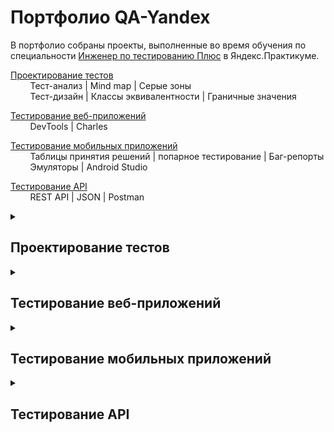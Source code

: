 # <a name="up" />Портфолио QA-Yandex

В портфолио собраны проекты, выполненные во время обучения по специальности [Инженер по тестированию Плюс](https://practicum.yandex.ru/qa-engineer-plus/) в Яндекс.Практикуме.

[Проектирование тестов](#test-design)<br>
&nbsp;&nbsp;&nbsp;&nbsp;&nbsp;&nbsp;&nbsp;&nbsp;Тест-анализ | Mind map | Серые зоны<br>
&nbsp;&nbsp;&nbsp;&nbsp;&nbsp;&nbsp;&nbsp;&nbsp;Тест-дизайн | Классы эквивалентности | Граничные значения<br>
<!--&nbsp;&nbsp;&nbsp;&nbsp;&nbsp;&nbsp;&nbsp;&nbsp;Тестовая документация | Чек-листы | Тест-кейсы-->

[Тестирование веб-приложений](#web-testing)<br>
&nbsp;&nbsp;&nbsp;&nbsp;&nbsp;&nbsp;&nbsp;&nbsp;DevTools | Charles<br>

[Тестирование мобильных приложений](#mobile-testing)<br>
&nbsp;&nbsp;&nbsp;&nbsp;&nbsp;&nbsp;&nbsp;&nbsp;Таблицы принятия решений | попарное тестирование | Баг-репорты<br>
&nbsp;&nbsp;&nbsp;&nbsp;&nbsp;&nbsp;&nbsp;&nbsp;Эмуляторы | Android Studio

[Тестирование API](#api-testing)<br>
&nbsp;&nbsp;&nbsp;&nbsp;&nbsp;&nbsp;&nbsp;&nbsp;REST API | JSON | Postman

<!--[Тестирование баз данных](#data-bases)<br>
&nbsp;&nbsp;&nbsp;&nbsp;&nbsp;&nbsp;&nbsp;&nbsp;Консоль | SQL | PostgreSQL

[Основы автоматизации тестирования](#test-automation)<br>
&nbsp;&nbsp;&nbsp;&nbsp;&nbsp;&nbsp;&nbsp;&nbsp;Python| NodeJS | Puppeteer-->

<details>
<summary><h2><a name="test-design" />Проектирование тестов </h2></summary>

### Тест-анализ. Mind map. Серые зоны

**1. Mindmap**

Изучи [требования к Яндекс Маршрутам](https://disk.yandex.ru/i/G3a6N1qfxbpUwg).
Создай mindmap: структурируй и декомпозируй всю информацию из требований, а потом представь её в графическом виде.

**2. Новая фича: mindmap**

1. Проанализируй [требования к новой фиче](https://disk.yandex.ru/i/_237O6PKcly3Kw).
2. Создай ещё одну mindmap: отобрази, как изменится функциональность приложения после добавления фичи.

**3. Серые зоны**
 Если встретишь серые зоны, составь запрос на уточнение в шаблоне гугл-дока.
    - В первой строке укажи, кому из команды Движа адресуешь письмо.
    - Дальше подробно сформулируй запрос — так, будто пишешь настоящее письмо коллеге.
<details>
<summary><h3> Решение </h3></summary>

**1. Mindmap**

![Mindmap](https://s665sas.storage.yandex.net/rdisk/e44815f3bf8e818a2cd87d324f5193ac2369fa2a4baa87622906ff30eec06ba3/66ec1880/cLka90c0RtHR-J6qcog-7ZA3d9-z6Fk7GA-eEyaEYFYytFykU5q5lJvJnomVyBS4KJcU4qilmbcjpI01BydSjA==?uid=1118579539&filename=Mind%20map.png&disposition=inline&hash=&limit=0&content_type=image%2Fpng&owner_uid=1118579539&fsize=773499&hid=5ea4110d9f2b7ac08ad8b294444f5848&media_type=image&tknv=v2&etag=3177560ee04df31fcef1f3b0601411a2&ts=6227808d72000&s=249e75ea1b2a35669bd590f740929938873fce3e34bbb939fce38e17ad40e30a&pb=U2FsdGVkX1_qJMn4BxRhpwZO8tI8mAYq7q_LcoOEQ0tvv8LcMrqBDo6mqoeW4mmU2NVCgrvpExzEaRw89I45EFLOVG9SR0bdRE8r18MAGes)

[Mindmap в большом разрешении](https://i.ibb.co/vLMP7X8/yandex-routes.png)

[Блок схема](https://downloader.disk.yandex.ru/preview/9c7070077097359d479bb0d92ef1c4375eb7c6948467854756ad1dd7fdd9d318/66f1748e/mEsF7H3r567gsM9DJd1PprUBqGcfIDpt-OIGfhAXtbcYniWYYcRO_W2sbPyC85YhIQTSdWJN-y9DFtC35FFoBQ%3D%3D?uid=0&filename=Блок%20схема.jpg&disposition=inline&hash=&limit=0&content_type=image%2Fjpeg&owner_uid=0&tknv=v2&size=2048x2048)

**2. Mindmap фичи**

![Mindmap фичи](https://downloader.disk.yandex.ru/preview/78f69d3fe1baba5eae1b93c0d01712eac4d47ee94e74040731d21d124cb7e453/66ec1b46/azcsURrCMw7q4zY-tpz9Us5eXlmUcrsUOYZ5ys-8rqf9SHVbCGhRfvRHYfeifNM0ZmOOVzZSi7E_d14gmikIhg%3D%3D?uid=0&filename=Mind%20map%20Фича%201.jpg&disposition=inline&hash=&limit=0&content_type=image%2Fjpeg&owner_uid=0&tknv=v2&size=2048x2048)

![Mindmap фичи](https://downloader.disk.yandex.ru/preview/e70b16905418a3dfd73ad1afbb716294031bd74113023bbe4c328542f9f270dc/66ec1ae1/cydfbRPIy_LKdRee_9pwCs5eXlmUcrsUOYZ5ys-8rqd9WumpYW6L-vHY38MUn7fAYPqCCuz0xVYk3N14Bb6yAg%3D%3D?uid=0&filename=Mind%20map%20Фича%202.jpg&disposition=inline&hash=&limit=0&content_type=image%2Fjpeg&owner_uid=0&tknv=v2&size=2048x2048)

[Mindmap фичи в большом разрешении](https://miro.com/app/board/uXjVMNktZBA=/?share_link_id=728346512324)

**3. Запрос на уточнение серых зон**

Менеджеру

	Привет Менеджер! В требованиях к Яндекс Маршрутам 1.0 для Поля ввода минут не указан диапазон ввода целых чисел. Смею предположить, что он составит от 0 до 59 включительно

Дизайнеру

	Привет Дизайнер! В требованиях к Яндекс Маршрутам 1.0 на первом изображении Макета в картах отсутствует “Открыть в Яндекс Картах” (нижний левый угол)

Менеджеру

	Привет Менеджер! В требованиях к Яндекс Маршрутам 1.0 в изображении на Макете в картах присутствуют кнопки масштабирования “+” “-” и ползунок, информации по ним нет, должны ли они присутствовать и алгоритм их работы

Разработчику

	Привет Разработчик! В требованиях к Яндекс Маршрутам 1.0 не указано про возможность выбора адреса не вводом в Поле Адреса, а путем кликанья по области в Картах. Будет ли такой способ построения маршрута?

Менеджеру

	Привет Менеджер! В требованиях к Яндекс Маршрутам 1.0 для нет информации по нижнему блоку:

    - Будет ли осуществляться переход на главную страницу Яндекс Карты по клику на “Открыть в Яндекс Картах” (расположена в левом нижнем углу карты)

    - Будет ли осуществляться переход на страницу с Условиями использования по клику на “Условия использования” (расположена в правом нижнем углу карты)
    по верхнему блоку:
    - Кликабельны ли слова “Яндекс” и “Маршруты”, будет ли осуществляться переход на главную страницу Яндекс и ЯндексМаршруты соответственно 

Аналитику

	Привет Аналитик! При указании адреса в приложении может возникнуть такое, что произойдет совпадение название улиц и домов расположенных в разных городах, например адрес Можайское шоссе, дом 46 расположен как в Одинцово, так и в Москве.

Менеджеру

	Привет Менеджер! В требованиях к Яндекс Маршрутам 1.1 Режим Курьер указано расхождение в скидке на Самокат, указано два значения 3.5 рубля и 2 рубля. Какое из двух значений верно?

Менеджеру

	Привет Менеджер! В требованиях к Яндекс Маршрутам 1.1 Режим Курьер указано “При включенном переключателе в режиме расчёта «Свой» блокируется выбор такси и каршеринга”, а также имеется информация “Курьеры передвигаются на велосипедах, самокатах, пешком или на своём автомобиле, поэтому при включенном чек-боксе нельзя построить маршрут на такси или каршеринге”, какое из двух требований актуально?

</details>

### Тест-дизайн. Классы эквивалентности. Граничные значения

**1. Проверка формы добавления прав: КЭ и ГЗ**
Необходимо роверить корректность валидации данных в форме добавления прав. Тебе нужны следующие поля:<br>
«Имя»,<br>
«Фамилия»,<br>
«Дата рождения»,<br>
«Номер».

**2. Переходы между всплывающими окнами: Диаграмма состояний переходов**
В приложении много разных экранов и всплывающих окон. Нужно проверить, что все переходы между ними работают правильно. 

**3. Таблица принятия решений для кнопки «Забронировать**
Необходимо подготовить таблицу принятия решений для кнопки "Забронировать".

<details>
<summary><h3> Решение </h3></summary>

**1. Проверка формы добавления прав: КЭ и ГЗ**

![Проверка формы добавления прав: КЭ и ГЗ](https://downloader.disk.yandex.ru/preview/220c22ba8eefd284b90169e23f8784326d35f5dcb99c4c69cfca1c50a9c9f3ce/66ec2584/7zBbuElXtpX5JXGSXq1ZGrTUHXG1m1wgXxBLBz2U-p5MZkBje_KdeAJEUNfO53BVvLR0vLJEg3bsYlBFnPK2jg%3D%3D?uid=0&filename=Проверка%20формы%20добавления%20прав%20КЭ%20и%20ГЗ.PNG&disposition=inline&hash=&limit=0&content_type=image%2Fpng&owner_uid=0&tknv=v2&size=2048x2048)

[Проверка формы добавления прав: КЭ и ГЗ](https://docs.google.com/spreadsheets/d/1RdbmEzG8MV9FE-UEEQKEvcykeCJiniKX/edit?usp=sharing&ouid=106744543532953560427&rtpof=true&sd=true)

**2. Переходы между всплывающими окнами: Диаграмма состояний переходов**

Диаграмма состояний переходов

![Диаграмма состояний переходов](https://downloader.disk.yandex.ru/preview/dc02338b7f7b712bef6b2b6c0c5f941ef207991a5b55a164954348a404bd9490/66ec26c6/FATobBTblnI_BUhsiZAHlGOgDe2yjspzOWf9akp8hu7wLCIMRC9X3hBU_pajt4kDmGOWgQmmHcgVy-LVgrCmZw%3D%3D?uid=0&filename=Диаграма%20состояний%20переходов.PNG&disposition=inline&hash=&limit=0&content_type=image%2Fpng&owner_uid=0&tknv=v2&size=2048x2048)

**3. Таблица принятия решений для кнопки «Забронировать**

[Таблица принятия решений](https://docs.google.com/spreadsheets/d/1RdbmEzG8MV9FE-UEEQKEvcykeCJiniKX/edit?usp=sharing&ouid=106744543532953560427&rtpof=true&sd=true)

![Таблица принятия решений](https://downloader.disk.yandex.ru/preview/6804292df2e55ce10a4a3d568ca6cd2030944d57d914b4a3c1639a29849d84fe/66ec28e0/0_0kwqBkC-2_aRc9DSrS3kPuYGSRxdc2eXGdV3vpIhBepZNaJ4FWIIaMrdUvWc6MvBQ5vgl4uX54YpJgBIYqpA%3D%3D?uid=0&filename=Таблица%20принятия%20решений.PNG&disposition=inline&hash=&limit=0&content_type=image%2Fpng&owner_uid=0&tknv=v2&size=2048x2048)


</details>

<!--### Тестовая документация | Чек-листы | Тест-кейсы

**1. Переходы между всплывающими окнами: Чек лист**

Составить чек лист проверки переходов между окнами


**2. Тест кейсы для кнопки «Забронировать**

Составить тест кейсы для кнопки "Забронировать"

<details>

<summary><h3> Решение </h3></summary>

**1. Переходы между всплывающими окнами: Чек лист**

Чек лист:
- При нажатии на кнопку “Забронировать” открывается Форма Бронирования
- При нажатии на кнопку “Назад” в Форме бронирования можно вернуться к выбору режимов в Форме Яндекс Маршрутов
- При нажатии на кнопку “Добавить права” - открывается Форма добавления прав
- Форма добавления прав закрывается по нажатию на кнопку “Крестик”
- Форма добавления прав закрывается по нажатию на кнопку “Отмена”
- При нажатии на кнопку “Добавить” в Форме добавления прав, открывается Информационное окно “Спасибо! Документы отправлены на проверку. Скоро расскажем о результатах”
- При нажатии на кнопку “Принято” в Информационном окне  “Спасибо! Документы отправлены на проверку. Скоро расскажем о результатах” можно перейти в Форму бронирования
- При нажатии на кнопку “Крестик” в Информационном окне  “Спасибо! Документы отправлены на проверку. Скоро расскажем о результатах” можно перейти в Форму бронирования
- При нажатии на кнопку “Способ оплаты” открывается Окно Способ оплаты
- При нажатии на кнопку “Добавить карту” откроется Форма Добавление карты
- Форма Добавления карты закрывается по нажатию на кнопку Крестик
- Форма Добавления карты закрывается по нажатию на кнопку Отмена
- При нажатии на кнопку “Привязать” в Форме Добавление карты  открывается Окно Способ оплаты
- При нажатии на кнопку “Забронировать” в Форме Бронирования открывается Информационное окно “Машина забронирована”
- При нажатии на “Крестик” в Информационном окне “Машина забронирована” открывается Окно “Вы уверены, что хотите отменить поездку?”
- При нажатии на кнопку Нет в Окне “Вы уверены, что хотите отменить поездку?” открывается Информационное окно “Машина забронирована”
- При нажатии на кнопку ДА в Окне “Вы уверены, что хотите отменить поездку?” открывается Окно “Поездка отменена”
- При нажатии на кнопку “Принято” открывается Форма Яндекс маршруты (Комментарий: тут конечно чистая импровизация, потому что, ни на Виртуальном сервере, ни в Требованиях к Яндекс Маршрутам нет возможности проверить действие этой кнопки, у меня даже на Виртуальном сервере не кликается кнопка Отмена в Окне Машина Забронирована поэтому не были добавлены пункты после нажатия на кнопку Отмена, в Макетах конечно есть данные на нажатие кнопки Отмена, но в задании так же есть Инфа Если требования и макеты не сходятся — ориентируйся на требования………. )

**2. Тест кейсы для кнопки «Забронировать**

</details>
</details>-->

</details>


<details>
<summary><h2><a name="web-testing" />Тестирование веб-приложений </h2></summary>

### DevTools. Charles

**1. Протестировать новую функциональность — аэротакси (Charles)**

Задача — протестировать реализацию на фронтенде, не дожидаясь бэкенда. Для этого придётся поработать в Charles.
Используй только одно окружение: Яндекс.Браузер.
Изучи требования к новой фиче.
Запусти Яндекс Маршруты и подмени ответы от бэкенда, чтобы отобразить новый тип транспорта. В интерфейсе должен появиться расчёт стоимости и времени поездки.

<details>
<summary><h3> Решение </h3></summary>

**1. Протестировать новую функциональность — аэротакси (Charles)**

[Оригинальный ответ с видами транспорта Charles](https://downloader.disk.yandex.ru/preview/2cc0f91104bc2fed7038ed2304fc2fa759279c3efd80bd76d70f92c59e548560/66ed6506/12BP3PoB2Y-tP_46fLCjdnhxtuq1AkjCD-avvNFvVyse_n1LlRMnM9LMcfHRjvJUpEf68qil8J8iPginUMWBlA%3D%3D?uid=0&filename=1%20Ориг%20ответ%20с%20видами%20транспорта%20Charles.PNG&disposition=inline&hash=&limit=0&content_type=image%2Fpng&owner_uid=0&tknv=v2&size=2048x2048)

![Оригинальный ответ с видами транспорта Charles](https://downloader.disk.yandex.ru/preview/2cc0f91104bc2fed7038ed2304fc2fa759279c3efd80bd76d70f92c59e548560/66ed6506/12BP3PoB2Y-tP_46fLCjdnhxtuq1AkjCD-avvNFvVyse_n1LlRMnM9LMcfHRjvJUpEf68qil8J8iPginUMWBlA%3D%3D?uid=0&filename=1%20Ориг%20ответ%20с%20видами%20транспорта%20Charles.PNG&disposition=inline&hash=&limit=0&content_type=image%2Fpng&owner_uid=0&tknv=v2&size=2048x2048)

[Изменённый ответ с видами транспорта из Charles](https://downloader.disk.yandex.ru/preview/5a28ba5db938ccd113039794d7b59c50f82799c95f6d9a8ce9ae0955d027469d/66ed662f/kRn-afO_jaNF9xsNO9_yG3hxtuq1AkjCD-avvNFvVyvhRiniTvX_aNOXiB7lsxzLrJTfKeuhzos4w6sTSYyzPw%3D%3D?uid=0&filename=2.%20Изменённый%20ответ%20с%20видами%20транспорта%20из%20Charles..PNG&disposition=inline&hash=&limit=0&content_type=image%2Fpng&owner_uid=0&tknv=v2&size=2048x2048)

![Изменённый ответ с видами транспорта из Charles](https://downloader.disk.yandex.ru/preview/5a28ba5db938ccd113039794d7b59c50f82799c95f6d9a8ce9ae0955d027469d/66ed662f/kRn-afO_jaNF9xsNO9_yG3hxtuq1AkjCD-avvNFvVyvhRiniTvX_aNOXiB7lsxzLrJTfKeuhzos4w6sTSYyzPw%3D%3D?uid=0&filename=2.%20Изменённый%20ответ%20с%20видами%20транспорта%20из%20Charles..PNG&disposition=inline&hash=&limit=0&content_type=image%2Fpng&owner_uid=0&tknv=v2&size=2048x2048)

[Окно с настройками автоматического ответа по видам транспорта из Charles](https://downloader.disk.yandex.ru/preview/9eabd08464ddd8126c6caefee3c7cd9bcd7e14a3dfe0bf1d333c6486d52ab174/66ed6652/gWOAM47Q7oZCTJaAhYUYyXhxtuq1AkjCD-avvNFvVyuAIqJ6G3COyC6nuDgT7S24arYl5zerdFFdjOai9hknUg%3D%3D?uid=0&filename=3.%20Окно%20с%20настройками%20автоматического%20ответа%20по%20видам%20транспорта%20из%20Charles.PNG&disposition=inline&hash=&limit=0&content_type=image%2Fpng&owner_uid=0&tknv=v2&size=2048x2048)

![Окно с настройками автоматического ответа по видам транспорта из Charles](https://downloader.disk.yandex.ru/preview/9eabd08464ddd8126c6caefee3c7cd9bcd7e14a3dfe0bf1d333c6486d52ab174/66ed6652/gWOAM47Q7oZCTJaAhYUYyXhxtuq1AkjCD-avvNFvVyuAIqJ6G3COyC6nuDgT7S24arYl5zerdFFdjOai9hknUg%3D%3D?uid=0&filename=3.%20Окно%20с%20настройками%20автоматического%20ответа%20по%20видам%20транспорта%20из%20Charles.PNG&disposition=inline&hash=&limit=0&content_type=image%2Fpng&owner_uid=0&tknv=v2&size=2048x2048)

[Оригинальный ответ с расчётом стоимости и длительности поездки из Charles](https://downloader.disk.yandex.ru/preview/e4f61e148c9db2717f544c95c900313ea6e0894505e93e8e5005d24000836eb9/66ed666e/_MzY5rwV1c57KJHMkisa_nhxtuq1AkjCD-avvNFvVyuV0sMvhFYqdO0R7wbfrtL1C4MTtVqqxMeHyTkys3_v0g%3D%3D?uid=0&filename=4.%20Оригинальный%20ответ%20с%20расчётом%20стоимости%20и%20длительности%20поездки%20из%20DevTools%20или%20Charles.PNG&disposition=inline&hash=&limit=0&content_type=image%2Fpng&owner_uid=0&tknv=v2&size=2048x2048)

![Оригинальный ответ с расчётом стоимости и длительности поездки из Charles](https://downloader.disk.yandex.ru/preview/e4f61e148c9db2717f544c95c900313ea6e0894505e93e8e5005d24000836eb9/66ed666e/_MzY5rwV1c57KJHMkisa_nhxtuq1AkjCD-avvNFvVyuV0sMvhFYqdO0R7wbfrtL1C4MTtVqqxMeHyTkys3_v0g%3D%3D?uid=0&filename=4.%20Оригинальный%20ответ%20с%20расчётом%20стоимости%20и%20длительности%20поездки%20из%20DevTools%20или%20Charles.PNG&disposition=inline&hash=&limit=0&content_type=image%2Fpng&owner_uid=0&tknv=v2&size=2048x2048)

[Изменённый ответ с расчётом стоимости и длительности поездки из Charles](https://downloader.disk.yandex.ru/preview/5f8a7c4298c05e1b646a39a4add70b3a3489736ad982da4f36d8e9142c690f13/66ed6687/GopyMazLfl_mXzYYt9LV4cL785hrJws4kSNCdeDDWz6mfWGJEBW2eSp-cIyw7yXqeYChqJBCbuEy9NfnaPX10A%3D%3D?uid=0&filename=5.%20Изменённый%20ответ%20с%20расчётом%20стоимости%20и%20длительности%20поездки%20из%20Charles..PNG&disposition=inline&hash=&limit=0&content_type=image%2Fpng&owner_uid=0&tknv=v2&size=2048x2048)

![Изменённый ответ с расчётом стоимости и длительности поездки из Charles](https://downloader.disk.yandex.ru/preview/5f8a7c4298c05e1b646a39a4add70b3a3489736ad982da4f36d8e9142c690f13/66ed6687/GopyMazLfl_mXzYYt9LV4cL785hrJws4kSNCdeDDWz6mfWGJEBW2eSp-cIyw7yXqeYChqJBCbuEy9NfnaPX10A%3D%3D?uid=0&filename=5.%20Изменённый%20ответ%20с%20расчётом%20стоимости%20и%20длительности%20поездки%20из%20Charles..PNG&disposition=inline&hash=&limit=0&content_type=image%2Fpng&owner_uid=0&tknv=v2&size=2048x2048)

[Окно с настройками автоматического ответа по расчёту стоимости и длительности поездки из Charles](https://downloader.disk.yandex.ru/preview/f7609dc2acd55fe1a8adb52512919bf0319322fd2b0c00b8847fdb4eb5053ea4/66ed669f/P2HaXOBFwmZQIJQni-fgBXhxtuq1AkjCD-avvNFvVyunZlcrIPoz5l-dXKe5f4hOyeK9BovShcYvFCvzjhiuag%3D%3D?uid=0&filename=6.%20Окно%20с%20настройками%20автоматического%20ответа%20по%20расчёту%20стоимости%20и%20длительности%20поездки%20из%20Charles.PNG&disposition=inline&hash=&limit=0&content_type=image%2Fpng&owner_uid=0&tknv=v2&size=2048x2048)

![Окно с настройками автоматического ответа по расчёту стоимости и длительности поездки из Charles](https://downloader.disk.yandex.ru/preview/f7609dc2acd55fe1a8adb52512919bf0319322fd2b0c00b8847fdb4eb5053ea4/66ed669f/P2HaXOBFwmZQIJQni-fgBXhxtuq1AkjCD-avvNFvVyunZlcrIPoz5l-dXKe5f4hOyeK9BovShcYvFCvzjhiuag%3D%3D?uid=0&filename=6.%20Окно%20с%20настройками%20автоматического%20ответа%20по%20расчёту%20стоимости%20и%20длительности%20поездки%20из%20Charles.PNG&disposition=inline&hash=&limit=0&content_type=image%2Fpng&owner_uid=0&tknv=v2&size=2048x2048)

</details>
</details>

<details>
<summary><h2><a name="#mobile-testing" />Тестирование мобильных приложений </h2></summary>

### Таблицы принятия решений. Попарное тестирование. Баг-репорты

Команда Яндекс Метро сделала рефакторинг мобильного приложения на Android — внесла правки в код. Чтобы выпустить новую версию, предварительно нужно: 
    - протестировать те части продукта, которых коснулись изменения;
    - провести регрессионное тестирование и убедиться, что новую версию можно заливать в стор.
Ссылки для работы: 
- текущая версия приложения, которую пользователи скачивают из стора;
- готовящаяся сборка;
- требования к Яндекс Метро.

**1. Таблицы принятия решений**

Спроектировать таблицу принятия решений для требования "Маршрут и выбранные станции сохраняются в истории после того, как пользователь построил маршрут"

**2. Попарное тестирование**

Спроектировать попарное тестирование для блока "Настройки (город, язык, темная тема)

**3. Баг-репорты**

Протестируй мобильное приложение по своим тест-кейсам и чек-листу.
Заведи баг-репорты в YouTrack.

<details>
<summary><h3> Решение </h3></summary>

**1. Таблицы принятия решений**

[Таблица принятия решений для требования "Маршрут и выбранные станции сохраняются в истории после того, как пользователь построил маршрут"](https://docs.google.com/spreadsheets/d/1vEX-7zue1bGkdXjlcVYK-VpRBWi5urDx/edit?usp=sharing&ouid=106744543532953560427&rtpof=true&sd=true)

**2. Попарное тестирование**

[Таблица попарного тестирование для блока "Настройки (город, язык, темная тема)](https://docs.google.com/spreadsheets/d/1u3JefUj1o4VdL98a-xXn7BkdF35PNAyp/edit?usp=sharing&ouid=106744543532953560427&rtpof=true&sd=true)

**3. Баг-репорты**

Из 118 тестов успешно прошло 79, не прошло — 38, пропущено - 1
Список багов, найденных при тестировании, разбит по приоритетам:
Блокирующие: нет

Критичные: 4 шт
[YMSprint6-9](https://gz5658.youtrack.cloud/issue/YMSprint6-9/Prilozhenie-ne-obnovlyaetsya-avtomaticheski-s-versii-2.13-na-3.6)<br>
[YMSprint6-10](https://gz5658.youtrack.cloud/issue/YMSprint6-10/Ne-funkcioniruet-obratnaya-svyaz-v-prilozhenii)<br>
[YMSprint6-11](https://gz5658.youtrack.cloud/issue/YMSprint6-11/Na-sheme-Minska-ne-pravilno-otobrazhaetsya-anglijskij-yazyk)<br>
[YMSprint6-12](https://gz5658.youtrack.cloud/issue/YMSprint6-12/Net-anglijskogo-yazyka-v-ryade-gorodov)<br>

Средний приоритет: 4 шт
[YMSprint6-2](https://gz5658.youtrack.cloud/issue/YMSprint6-2/Vybrannye-stancii-v-istorii-ne-sohranyayutsya-v-nuzhnom-poryadke)<br>
[YMSprint6-4](https://gz5658.youtrack.cloud/issue/YMSprint6-4/Kartochka-stancii-ne-vsplyvaet-pri-zapolnenii-polya-Otkuda)<br>
[YMSprint6-8](https://gz5658.youtrack.cloud/issue/YMSprint6-8/Ne-poyavlyaetsya-uvedomlenie-ob-oshibke-pri-otsutstvii-interneta)<br>
[YMSprint6-13](https://gz5658.youtrack.cloud/issue/YMSprint6-13/Vremennoj-interval-marshruta-ne-obnovlyaetsya-avtomaticheski)<br>

Низкий приоритет: 7 шт
[YMSprint6-1](https://gz5658.youtrack.cloud/issue/YMSprint6-1/Rezhim-Avtomaticheski-v-nastrojkah-temy-ne-menyaetsya-po-vremeni)<br>
[YMSprint6-5](https://gz5658.youtrack.cloud/issue/YMSprint6-5/Kartochka-marshruta-ne-ostaetsya-v-raskrytom-sostoyanii-pri-smene-orientacii)<br>
[YMSprint6-](https://gz5658.youtrack.cloud/issue/YMSprint6-6/Kartochka-marshruta-ne-ostaetsya-v-otkrytom-sostoyanii-na-seredine-prokrutke-pri-smene-orientacii)<br>
[YMSprint6-7](https://gz5658.youtrack.cloud/issue/YMSprint6-7/Pri-long-tape-na-stanciyu-ne-otkryvaetsya-kartochka)<br>
[YMSprint6-14](https://gz5658.youtrack.cloud/issue/YMSprint6-14/Okno-nastroek-ne-ostaetsya-v-srednem-sostoyanii-pri-smene-orientacii)<br>
[YMSprint6-15](https://gz5658.youtrack.cloud/issue/YMSprint6-15/Kartochka-stancii-ne-ostaetsya-v-srednem-sostoyanii-posle-smeny-orientacii)<br>
[YMSprint6-16](https://gz5658.youtrack.cloud/issue/YMSprint6-16/Masshtab-ne-sohranyaetsya-pri-smene-orientacii)<br>

</details>

### Матрица устройств. Эмуляторы. Android Studio

**1. Проектный месяц**

В рамках проектного месяца была выполнена задача от реального заказчика, работа выполнялась совместо с однокурсниками-тестировщиками, а также другими специалистами: менеджерами и разработчиками.
Необходимо составить отчет.


<details>
<summary><h3> Отчет </h3></summary>

Описание проекта:
Какой проект делала твоя команда?:
> Наша замечательная команда тестировала стор для Android приложений AppBazar от МТС на лэндинге<br>
Какая задача перед вами стояла?:
> Протестировать приложение AppBazar на девайсах с ОС Android от 6 до 14. Предоставить заказчику обратную связь по продукту. Первичная \ повторная авторизация, отображение и работа приложений на девайсах разных вендоров, взаимодействие с Лентой и видео контентом, поиск приложений в сторе, жизненный цикл приложения в сторе (скачивание-установка-открытие-удаление).
Сколько человек было в команде? 
> В команде вместе со мной участвовало 10 человек: руководитель тестирования, продукт-менеджер, тимлид и 7 тестировщиков
Как вы распределили задачи между собой? 
> Самое удивительное, задачи между собой мы разделили очень быстро, каждый сам взял  себе определенную ответственную роль и функционал приложения.
Какая задача была в твоей зоне ответственности? 
> В мою зону ответственности входили оформление вкладки Чек-листы и тестирование функциональности раздела Приложение
Сложилось ли взаимодействие с разработчиками и коллегами-тестировщикам? По каким вопросам? 
> Взаимодействие с разработчиками и коллегами-тестировщиками сложилось. Разработчикам были заданы вопросы по серым зонам и по принципам работы приложения и, соответственно, получены ответы от них. Коллеги-тестировщики участвовали в обсуждениях тех или иных вопросов, возникающих во время работы над проектом. Например, у меня возник баг, когда на вновь установленное приложение, у меня не всплывало окно выбора любимых жанров.

Документация

[ТК, ЧЛ и БР разработанные мной и моей командой, с указанием ФИО в столбце Автор](https://docs.google.com/spreadsheets/d/1caUSdL83x1pgd82LG2fR1SErvheXG8go6ob-HTNyXCM/edit?usp=sharing)

[Вопросы и пожелания к заказчику](https://docs.google.com/spreadsheets/d/1UXeHTI1kt7HcOkckXiUrHU3zdiznHVnV-UM6PCCMmRw/edit?usp=sharing)


Ход работы:
> Первым делом я решил “присмотреться” к приложению через Android Studio, Создал устройство по техническим характеристикам приближенного к моему, установил и запустил приложение. Осмотрел максимально каждую вкладку и по своему разделу (Приложения) описал серые зоны, написав их в вопросах к заказчику. Затем начал составлять Чек листы, “погружаясь глубже” в приложение, изучая принцип его работы и возможности. После составления ЧК я начал их тестировать, постепенно закрывая пропущенные пробелы и добавляя новое, удаляя лишнее и повторяющееся, а также, на те ЧЛ, которые я посчитал нужным перевести в ТК, были написаны ТК и новые ТК, на которые ЧЛ не были написаны. Далее приложение (на тот момент 15.1(152498) было установлено на свой физический телефон (его параметры: Мобильное устройство Xiaomi Redmi Note 11 Pro, ОС Android 13, разрешение экрана 1080х2400, диагональ 6.53”) и оно сразу же запросило обновление, в результате чего приложение обновилось до версии 16.1(162628) и были созданы дополнительные и подправлены имеющиеся ЧЛ и ТК. После окончательно составления всех ЧЛ и ТК, были проведены их проверки, а также кросс-ревью проверка Ольги Гоголевой. По результатам проверок были созданы БР, а также добавлены новые ЧЛ и ТК, и поправленные/доработанные/удалены имеющиеся
> Параллельно всему, велось общение с командой данного проекта и задавались и получались ответы от разработчика (через проджект-менеджера) и добавление тех или иных ЧЛ и/или ТК
>По результатам тестирования были созданы БР, которые были воспроизведены на устройстве.
>Было проведено кросс-ревью Ольги Гоголевой - в результате которых были написаны комментарии Ольге по темам мне не понятным, либо по вопросам и доработкам . Все ее ТК и ЧЛ прошли проверку и отмечены статус в отчете.


Выводы
Баги:
Сколько всего багов нашла твоя команда? А ты? 
> Наша команда нашла 30 багов, лично мной из них - 13
Какой баг показался самым критичным, если такой есть? 
> Самым критичным оказался Баг под номером BTcAPL-29
Баги исправлялись быстро? 
> Во время проектного месяца Баги не исправлялись, по крайней мере обратной связи по БР от заказчика не поступали.
Если нет, почему? Как можно ускорить процесс исправления багов? 
> По информации из брифа, заказчику необходимо было получить обратную связь по репортам и фидбекам в любом виде, которые они сами в дальнейшем отсортируют
Как ты думаешь, это хороший результат? Почему? 
>Количество багов говорит о том, насколько качественно сделан тот или иной продукт, говорить о том, хороший ли результат в 30 Багов - сложно, с одной стороны это не много, тогда как с другой - есть над чем поработать.

Серые зоны:
Были ли в требованиях серые зоны? 
> В требованиях была одна большая, даже громадная Серая зона - а именно, отсутствие требований =)
Если да, то какую самую «хитрую» серую зону нашла твоя команда? 
> Лично мне понравился вопрос моего коллеги Ярослава: “Как работает логика сортировки по новизне? И работает ли вообще?” - Ответ на который: “Там всё плохо и сортируется неправильно, забудьте 😢” Ну, а в целом, на мой взгляд, это серая зона по работе чек-боксов Приложений и Игр, для чего разработчикам, так же на мой взгляд-, пришлось писать “на коленках” соответствие приложениям/играм их возрастных категорий
Проектирование тестов:
Тебе удалось разработать тесты? 
> Да, мне удалось разработать 45 тест кейсов
Если да, как ты оцениваешь их качество? 
> В целом качество ТК неплохое, есть конечно над чем поработать, но все приходит с опытом. И все же, осталось какое то чувство, что что-то упущено
Как их можно улучшить? 
> Сократить количество шагов, максимально указав Предусловия. Более четче и понятнее описывать шаги.
Остальные участники команды разрабатывали тесты? 
> Да. остальными участниками команды было разработано дополнительно 49 тест кейсов
А остальные в команде успели разработать тесты? Как ты оцениваешь результат? Можно ли его улучшить? 
> Считаю, что количество тест кейсов недостаточно, можно улучшить данный результат, подробнее расписав те или иные действия, не ограничиваясь ЧЛ, но, как говорится - тестировщику виднее =)

Продукт:
Опиши качество продукта, который тестировала твоя команда? 
> По результатам тестирования продукта от МТС AppBazar, и в результате найденного количества Багов и во многом их незначительности, считаю, что качество данного продукта на высоком уровне, но есть над чем поработать. Все пожелания были написаны и отправлены разработчику
Такой продукт можно выпускать в релиз? Как можно улучшить продукт перед релизом?  
> Вопрос не актуален, так как приложение уже в проде, но по результатам найденных багов, необходимо исправить наиболее критические - и “приложению месту быть”Все дополнительные предложения по улучшениям были направлены разработчику.

</details>

</details>


<details>
<summary><h2><a name="api-testing" />Тестирование API </h2></summary>

### Тестирование API

**1. RES API. JSON. Postman**
Необходимо протестировать часть функциональности API приложения Яндекс Прилавок 
Требования к приложению находятся тут.
1. Составь чек-лист для проверки четырёх эндпоинтов, которые указаны ниже. 
2. Проведи тестирование API через Postman по составленному чек-листу и заведи баг-репорты в YouTrack.
3. Составь отчет

Эндпоинты:
- Работа с курьерами: возможность проверить, есть ли доставка курьерской службой «Привезём быстро» и сколько она стоит — ручка POST /fast-delivery/v3.1.1/calculate-delivery.xml.
- Работа с корзиной: возможность получить список продуктов, которые добавили в корзину — ручка GET /api/v1/orders/:id. 
- Возможность добавлять продукты в корзину — ручка PUT /api/v1/orders/:id. 
- Возможность удалять корзину — ручка DELETE /api/v1/orders/:id.

<details>
<summary><h3> Отчет </h3></summary>

Отчёт о тестировании Яндекс Прилавка
Тестирование API Яндекс Прилавка проводилось с использованием инструмента Postman.<br>
Для тестирования API составлен [чек-лист](https://docs.google.com/spreadsheets/d/1KzRPds99JmNAbX32mBKWREYY8Y_riNlEUFutHennZ-Y/edit?usp=sharing)<br>
[Результаты выполнения тестов](https://docs.google.com/spreadsheets/d/1KzRPds99JmNAbX32mBKWREYY8Y_riNlEUFutHennZ-Y/edit?usp=sharing)<br>
[Коллекция Postman](https://disk.yandex.ru/d/3VYXJpjrnW9GSQ)

Из 101 проверок успешно прошло 66, не прошло — 44, пропущено — 1.<br>
Список багов, найденных при тестировании, разбит по приоритетам:<br>
Критичные:<br>
[YP-1](https://gz5658.youtrack.cloud/issue/YMSprint6-24/8-14-Status-200-pri-otpravke-zaprosa-na-dostavku-vne-rabochego-vremeni)<br>
[YP-2](https://gz5658.youtrack.cloud/issue/YMSprint6-25/16-18-Dostavka-privezem-bystro-dostupna-pri-ukazanii-bukvy-zaprose-v-deliveryTime)<br>
[YP-3](https://gz5658.youtrack.cloud/issue/YMSprint6-26/19-Dostavka-privezem-bystro-dostupna-pri-ukazanii-specsimvola-v-zaprose-v-deliveryTime)<br>
[YP-4](https://gz5658.youtrack.cloud/issue/YMSprint6-27/20-Oshibka-v-otvete-pri-ukazanii-otricatelnogo-chisla-v-zaprose-v-deliveryTime)<br>
[YP-5](https://gz5658.youtrack.cloud/issue/YMSprint6-28/22-23-Dostavka-privzem-bystro-dostupna-pri-ukazanii-ne-celogo-chisla-v-deliveryTime)<br>
[YP-6](https://gz5658.youtrack.cloud/issue/YMSprint6-29/24-Dotsavka-privezem-bystro-dostupna-pri-pustom-znachenii-deliveryTime)<br>
[YP-7](https://gz5658.youtrack.cloud/issue/YMSprint6-30/25-Dostavka-Privezem-bystro-dostupna-esli-productsCount-ravno-0)<br>
[YP-8](https://gz5658.youtrack.cloud/issue/YMSprint6-31/38-Dostavka-Privezem-bystro-dostupna-esli-productsCount-pustoe-znachenie)<br>
[YP-9](https://gz5658.youtrack.cloud/issue/YMSprint6-32/39-41-Dostavka-Privezem-bystro-dostupna-esli-v-productsCount-bukvennoe-znachenie)<br>
[YP-10](https://gz5658.youtrack.cloud/issue/YMSprint6-33/42-43-Dostavka-Privezem-bystro-dostupna-esli-v-productsCount-ne-celoe-chislo)<br>
[YP-11](https://gz5658.youtrack.cloud/issue/YMSprint6-34/44-Dostavka-Privezem-bystro-dostupna-esli-v-productsCount-specsimvol)<br>
[YP-12](https://gz5658.youtrack.cloud/issue/YMSprint6-36/46-Oshibka-v-strukture-otveta-esli-productWeight-ravno-0)<br>
[YP-13](https://gz5658.youtrack.cloud/issue/YMSprint6-35/45-Oshibka-v-strukture-otveta-esli-v-productsCount-otricatelnoe-chislo)<br>
[YP-14](https://gz5658.youtrack.cloud/issue/YMSprint6-37/59-61-Oshibka-v-strukture-otveta-esli-v-productsWeight-ukazana-bukva)<br>
[YP-15](https://gz5658.youtrack.cloud/issue/YMSprint6-38/63-Oshibka-v-strukture-otveta-esli-v-productsWeight-otricatelnoe-chislo)<br>
[YP-16](https://gz5658.youtrack.cloud/issue/YMSprint6-39/64-Oshibka-v-strukture-otveta-esli-v-productsWeight-pustoe-znachenie)<br>
[YP-17](https://gz5658.youtrack.cloud/issue/YMSprint6-40/25-7-Oshibka-v-otvete-pri-Poluchenie-spiska-produktov-v-korzine-ukazannoj-bukvami)<br>
[YP-18](https://gz5658.youtrack.cloud/issue/YMSprint6-41/28-Oshibka-v-otvete-pri-Poluchenie-spiska-produktov-v-korzine-ukazannoj-specsimvolom)<br>
[YP-19](https://gz5658.youtrack.cloud/issue/YMSprint6-41/28-Oshibka-v-otvete-pri-Poluchenie-spiska-produktov-v-korzine-ukazannoj-specsimvolom)<br>
[YP-20](https://gz5658.youtrack.cloud/issue/YMSprint6-42/29Oshibka-v-otvete-pri-Poluchenie-spiska-produktov-v-korzine-ukazannoj-c-tochkoj)<br>
[YP-21](https://gz5658.youtrack.cloud/issue/YMSprint6-43/210Oshibka-v-otvete-pri-Poluchenie-spiska-produktov-v-korzine-ukazannoj-c-zapyatoj)<br>
[YP-22](https://gz5658.youtrack.cloud/issue/YMSprint6-45/39Oshibka-v-otvete-pri-doavlenii-spiska-produktov-v-korzinu-so-specsimvolom)<br>
[YP-23](https://gz5658.youtrack.cloud/issue/YMSprint6-44/35-Oshibka-v-otvete-pri-doavlenii-spiska-produktov-v-korzinu-kazannoj-bukvami)<br>
[YP-24](https://gz5658.youtrack.cloud/issue/YMSprint6-46/311Oshibka-v-otvete-pri-doavlenii-spiska-produktov-v-korzinu-ukazannoj-s-tochkoj)<br>
[YP-25](https://gz5658.youtrack.cloud/issue/YMSprint6-47/317-Produkt-dobavlyaetsya-v-korzinu-s-kolichestvom-0)<br>
[YP-26](https://gz5658.youtrack.cloud/issue/YMSprint6-48/318-Produkt-dobavlyaetsya-v-korzinu-s-pustym-kolichestvom)<br>
[YP-27](https://gz5658.youtrack.cloud/issue/YMSprint6-22/42-Udalenie-korziny)<br>
Также в рамках работы была составлена схема приложения:

Локализация бага [YP-20](https://gz5658.youtrack.cloud/issue/YMSprint6-17) показала, что баг находится на стороне фронтенда. Должна быть валидация поля Имя набора на длину не менее 2 и не более 15 символов,только русские и английские буквы, пробел, тире  (согласно требованиям), но при этом валидация проходит на одном символе и цифре.<br> 
БР: [YP-21](https://gz5658.youtrack.cloud/issue/YMSprint6-53/V-pole-Imya-nabora-mozhno-vvesti-bolee-15-simvolov) - можно ввести более 15 символов в Имя набора [YP-22](https://gz5658.youtrack.cloud/issue/YMSprint6-54/V-pole-Imya-nabora-mozhno-vvesti-menee-2-simvolov) - можно ввести менее 2 символов в Имя набора<br> 
При воспроизведении бага не выдается Окно об ошибке. Во время воспроизведения ошибки использовался Devtools, который показал в запросе products текст  500 Internal Server Error, тогда как ожидалась ошибка 400 "Не все необходимые параметры были переданы" . БР YMSprint6-57- Неверное отображение ошибки при создании набора без выбора продуктов<br>
Так же обнаружены Баги<br> 
[YP-23](https://gz5658.youtrack.cloud/issue/YMSprint6-49/V-pole-Nazvanie-pri-sozdanii-nabora-mozhno-vvesti-specsimvol) -  в поле Имя набора можно ввести спецсимвол<br>
[YP-24](https://gz5658.youtrack.cloud/issue/YMSprint6-50/Mozhno-sozdat-nabor-bez-produktov) - создание набора без продуктов<br>
[YP-25](https://gz5658.youtrack.cloud/issue/YMSprint6-55/V-pole-Imya-nabora-mozhno-vvesti-cifry) - можно ввести цифры в Имя набора <br>
[YP-26](https://gz5658.youtrack.cloud/issue/YMSprint6-56/V-pole-produkty-mozhno-dobavit-bolee-30-produktov) - можно добавить более 30 продуктов при создании<br>

Баги на Бэкэнде [YP-27](https://gz5658.youtrack.cloud/issue/YMSprint6-51/100.-Sozdanie-nabora-bez-peredachi-obyazatelnogo-parametra-productsList) - Создание набора без передачи обязательного параметра productsList 
[YP-28](https://gz5658.youtrack.cloud/issue/YMSprint6-52/101.-Sozdanie-nabora-s-pustym-znacheniem-productsList) - Создание набора с пустым значением productsList<br>

Для анализа информационных логов необходимо выполнить следующие команды:
```
$ ssh-keygen
$ cat ~/.ssh/id_rsa.pub
$ ssh d7c6b116-c409-4ac4-ba5c-340e7342e6c6@serverhub.praktikum-services.ru -p 4554 
$ mkdir home/morty/generallogs
$ cp ../var/www/backend/packages/main/logs/combined.log logs1.log
$ cp ../var/www/backend/packages/secondary/build/logslogs/combined.log logs2.log
$ grep -i INFO home/morty/generallogs/logs1.log > info.log
$ grep -i INFO home/morty/generallogs/logs2.log >> info.log
```

Найденные критические дефекты расположены в основных пользовательских сценариях, команда тестирования против публикации текущей версии API<br> 
Так же обнаружен баг, перекрывающий контент при регистрации 
[YP-29](https://gz5658.youtrack.cloud/issue/YMSprint6-23/Perekrytie-teksta-Okna-registracii-polzovatelya-Yandeks-Prilavok)


</details>

</details>

<!--<details>
<summary><h2><a name="data-bases" />Тестирование баз данных </h2></summary>

### Тестирование баз данных




<details>
<summary><h3> Отчет </h3></summary>






</details>

</details>
-->
